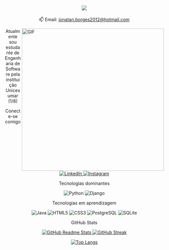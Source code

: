 <h1 align="center">
  <a href="https://git.io/typing-svg">
    <img src="https://readme-typing-svg.herokuapp.com?font=Fira+Code&size=30&duration=2000&pause=500&color=0ECFF7&width=450&lines=Oi!+%F0%9F%91%8B;Eu+sou+Jonathan+Borges...+;Prazer+em+conhecer+você!&center=true&size=30" />
  </a>
</h1>

<p align="center">
  📫 Email: <a href="mailto:jonatan.borges2012@hotmail.com">jonatan.borges2012@hotmail.com</a>
</p>

<div>
  <img align="right" alt="GIF" src="https://1099028l.ha.azioncdn.net/image/manutencao/manutencao.gif" width="450px"/>
</div>

<p align="center">Atualmente sou estudante de Engenharia de Software pela instituição Unicesumar (1/8)</p>

<p align="center">Conecte-se comigo</p>
<p align="center">
  <a href="https://www.linkedin.com/in/jhonedev/">
    <img src="https://img.shields.io/badge/LinkedIn-0077B5?style=for-the-badge&logo=linkedin&logoColor=white" alt="LinkedIn">
  </a>
  <a href="https://www.instagram.com/_baruc96/">
    <img src="https://img.shields.io/badge/-Instagram-%23E4405F?style=for-the-badge&logo=instagram&logoColor=white" alt="Instagram">
  </a>
</p>

<p align="center">Tecnologias dominantes</p>
<p align="center">
  <img src="https://img.shields.io/badge/python-3670A0?style=for-the-badge&logo=python&logoColor=ffdd54" alt="Python">
  <img src="https://img.shields.io/badge/django-%23092E20.svg?style=for-the-badge&logo=django&logoColor=white" alt="Django">
</p>

<p align="center">Tecnologias em aprendizagem</p>
<p align="center">
  <img src="https://img.shields.io/badge/java-%23ED8B00.svg?style=for-the-badge&logo=openjdk&logoColor=white" alt="Java">
  <img src="https://img.shields.io/badge/HTML5-E34F26?style=for-the-badge&logo=html5&logoColor=white" alt="HTML5">
  <img src="https://img.shields.io/badge/CSS3-1572B6?style=for-the-badge&logo=css3&logoColor=white" alt="CSS3">
  <img src="https://img.shields.io/badge/PostgreSQL-000?style=for-the-badge&logo=postgresql" alt="PostgreSQL">
  <img src="https://img.shields.io/badge/SQLite-000?style=for-the-badge&logo=sqlite&logoColor=07405E" alt="SQLite">
</p>

<p align="center">GitHub Stats</p>

<p align="center">
  <a href="https://github.com/anuraghazra/github-readme-stats">
    <img src="https://github-readme-stats.vercel.app/api?username=jhonedev&show_icons=true&theme=dracula&bg_color=000&title_color=30A3DC&text_color=FFF" alt="GitHub Readme Stats">
  </a>
  <a href="https://git.io/streak-stats">
    <img src="https://streak-stats.demolab.com/?user=jhonedev&theme=dracula&background=000&border=FFFFFF&dates=FFF&ring=30A3DC" alt="GitHub Streak">
  </a>
</p>

<p align="center">
  <a href="https://github.com/anuraghazra/github-readme-stats">
    <img src="https://github-readme-stats.vercel.app/api/top-langs/?username=jhonedev&layout=compact&theme=dracula&bg_color=000&title_color=30A3DC&text_color=FFF" alt="Top Langs">
  </a>
</p>
